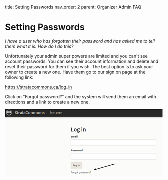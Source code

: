 title: Setting Passwords
nav_order: 2
parent: Organizer Admin FAQ

# Setting Passwords

*I have a user who has forgotten their password and has asked me to tell them what it is.  How do I do this?*

Unfortunately your admin super powers are limited and you can't see account passwords.  You can see their account information and delete and reset their password for them if you wish.  The best option is to ask your owner to create a new one. Have them go to our sign on page at the following link:

https://stratacommons.ca/log_in

Click on "Forgot password?" and the system will send them an email with directions and a link to create a new one.

![passwords](passwords/password1.png)
